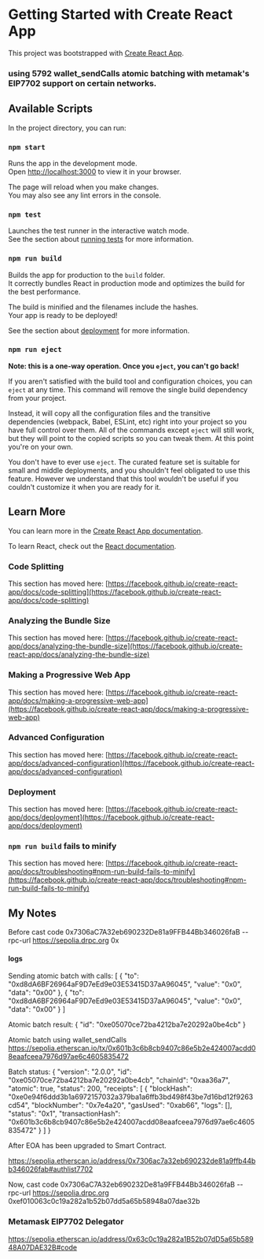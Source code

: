 # Getting Started with Create React App

This project was bootstrapped with [Create React App](https://github.com/facebook/create-react-app).

### using 5792 wallet_sendCalls atomic batching with metamak's EIP7702 support on certain networks.

## Available Scripts

In the project directory, you can run:

### `npm start`

Runs the app in the development mode.\
Open [http://localhost:3000](http://localhost:3000) to view it in your browser.

The page will reload when you make changes.\
You may also see any lint errors in the console.

### `npm test`

Launches the test runner in the interactive watch mode.\
See the section about [running tests](https://facebook.github.io/create-react-app/docs/running-tests) for more information.

### `npm run build`

Builds the app for production to the `build` folder.\
It correctly bundles React in production mode and optimizes the build for the best performance.

The build is minified and the filenames include the hashes.\
Your app is ready to be deployed!

See the section about [deployment](https://facebook.github.io/create-react-app/docs/deployment) for more information.

### `npm run eject`

**Note: this is a one-way operation. Once you `eject`, you can't go back!**

If you aren't satisfied with the build tool and configuration choices, you can `eject` at any time. This command will remove the single build dependency from your project.

Instead, it will copy all the configuration files and the transitive dependencies (webpack, Babel, ESLint, etc) right into your project so you have full control over them. All of the commands except `eject` will still work, but they will point to the copied scripts so you can tweak them. At this point you're on your own.

You don't have to ever use `eject`. The curated feature set is suitable for small and middle deployments, and you shouldn't feel obligated to use this feature. However we understand that this tool wouldn't be useful if you couldn't customize it when you are ready for it.

## Learn More

You can learn more in the [Create React App documentation](https://facebook.github.io/create-react-app/docs/getting-started).

To learn React, check out the [React documentation](https://reactjs.org/).

### Code Splitting

This section has moved here: [https://facebook.github.io/create-react-app/docs/code-splitting](https://facebook.github.io/create-react-app/docs/code-splitting)

### Analyzing the Bundle Size

This section has moved here: [https://facebook.github.io/create-react-app/docs/analyzing-the-bundle-size](https://facebook.github.io/create-react-app/docs/analyzing-the-bundle-size)

### Making a Progressive Web App

This section has moved here: [https://facebook.github.io/create-react-app/docs/making-a-progressive-web-app](https://facebook.github.io/create-react-app/docs/making-a-progressive-web-app)

### Advanced Configuration

This section has moved here: [https://facebook.github.io/create-react-app/docs/advanced-configuration](https://facebook.github.io/create-react-app/docs/advanced-configuration)

### Deployment

This section has moved here: [https://facebook.github.io/create-react-app/docs/deployment](https://facebook.github.io/create-react-app/docs/deployment)

### `npm run build` fails to minify

This section has moved here: [https://facebook.github.io/create-react-app/docs/troubleshooting#npm-run-build-fails-to-minify](https://facebook.github.io/create-react-app/docs/troubleshooting#npm-run-build-fails-to-minify)

## My Notes

Before
cast code 0x7306aC7A32eb690232De81a9FFB44Bb346026faB --rpc-url https://sepolia.drpc.org
0x

#### logs

Sending atomic batch with calls: 
[
    {
        "to": "0xd8dA6BF26964aF9D7eEd9e03E53415D37aA96045",
        "value": "0x0",
        "data": "0x00"
    },
    {
        "to": "0xd8dA6BF26964aF9D7eEd9e03E53415D37aA96045",
        "value": "0x0",
        "data": "0x00"
    }
]

Atomic batch result:
{
    "id": "0xe05070ce72ba4212ba7e20292a0be4cb"
}

Atomic batch using wallet_sendCalls
https://sepolia.etherscan.io/tx/0x601b3c6b8cb9407c86e5b2e424007acdd08eaafceea7976d97ae6c4605835472

Batch status: 
{
    "version": "2.0.0",
    "id": "0xe05070ce72ba4212ba7e20292a0be4cb",
    "chainId": "0xaa36a7",
    "atomic": true,
    "status": 200,
    "receipts": [
        {
            "blockHash": "0xe0e94f6ddd3b1a6972157032a379ba1a6ffb3bd498f43be7d16bd12f9263cd54",
            "blockNumber": "0x7e4a20",
            "gasUsed": "0xab66",
            "logs": [],
            "status": "0x1",
            "transactionHash": "0x601b3c6b8cb9407c86e5b2e424007acdd08eaafceea7976d97ae6c4605835472"
        }
    ]
}

After EOA has been upgraded to Smart Contract.

https://sepolia.etherscan.io/address/0x7306ac7a32eb690232de81a9ffb44bb346026fab#authlist7702


Now,
cast code 0x7306aC7A32eb690232De81a9FFB44Bb346026faB --rpc-url https://sepolia.drpc.org
0xef010063c0c19a282a1b52b07dd5a65b58948a07dae32b


### Metamask EIP7702 Delegator
https://sepolia.etherscan.io/address/0x63c0c19a282a1B52b07dD5a65b58948A07DAE32B#code
